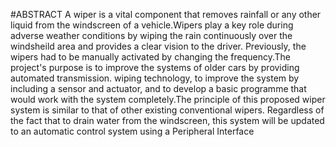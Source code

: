 #ABSTRACT
      A wiper is a vital component that removes rainfall or any other liquid from the windscreen of a vehicle.Wipers play a key role during adverse weather conditions by wiping the rain continuously over the windsheild area and provides a clear vision to the driver. Previously, the wipers had to be manually activated by changing the frequency.The project's purpose is to improve the systems of older cars by providing automated transmission. wiping technology, to improve the system by including a sensor and actuator, and to develop a basic programme that would work with the system completely.The principle of this proposed wiper system is similar to that of other existing conventional wipers. Regardless of the fact that to drain water from the windscreen, this system will be updated to an automatic control system using a Peripheral Interface
